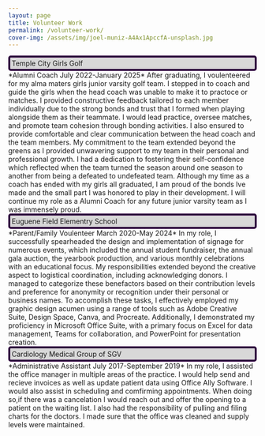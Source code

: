 ```yaml
---
layout: page 
title: Volunteer Work 
permalink: /volunteer-work/
cover-img: /assets/img/joel-muniz-A4Ax1ApccfA-unsplash.jpg
---
```


<div style="border: 4px solid #2e003e; padding: 3px; border-radius: 5px;background-color: rgba(128, 128, 128, 0.3)">
Temple City Girls Golf

</div>
*Alumni Coach July 2022-January 2025*
After graduating, I voulenteered for my alma maters girls junior varsity golf team. I stepped in to coach and guide the girls when the head coach was unable to make it to practoce or matches. I provided constructive feedback tailored to each member individually due to the strong bonds and trust that I formed when playing alongside them as their teammate. I would lead practice, oversee matches, and promote team cohesion through bonding activities. I also ensured to provide comfortable and clear communication between the head coach and the team members. 
My commitment to the team extended beyond the greens as I provided unwavering support to my team in their personal and professional growth. I had a dedication to fostering their self-confidence which reflected when the team turned the season around one season to another from being a defeated to undefeated team. 
Although my time as a coach has ended with my girls all graduated, I am proud of the bonds Ive made and the small part I was honored to play in their development. I will continue my role as a Alumni Coach for any future junior varsity team as I was immensely proud. 


<div style="border: 4px solid #2e003e; padding: 3px; border-radius: 5px; background-color: rgba(128, 128, 128, 0.3)">
Euguene Field Elementry School 

</div>
*Parent/Family Voulenteer March 2020-May 2024*
In my role, I successfully spearheaded the design and implementation of signage for numerous events, which included the annual student fundraiser, the annual gala auction, the yearbook production, and various monthly celebrations with an educational focus. My responsibilities extended beyond the creative aspect to logistical coordination, including acknowledging donors. I managed to categorize these benefactors based on their contribution levels and preference for anonymity or recognition under their personal or business names.
To accomplish these tasks, I effectively employed my graphic design acumen using a range of tools such as Adobe Creative Suite, Design Space, Canva, and Procreate. Additionally, I demonstrated my proficiency in Microsoft Office Suite, with a primary focus on Excel for data management, Teams for collaboration, and PowerPoint for presentation creation.


<div style="border: 4px solid #2e003e; padding: 3px; border-radius: 5px;background-color: rgba(128, 128, 128, 0.3)">
Cardiology Medical Group of SGV

</div>
*Administrative Assistant July 2017-September 2019*
In my role, I assisted the office manager in multiple areas of the practice. I would help send and recieve invoices as well as update patient data using Office Ally Software. I would also assist in scheduling and comfirming appointments. When doing so,if there was a cancelation I would reach out and offer the opening to a patient on the waiting list. I also had the responsibility of pulling and filing charts for the doctors. I made sure that the office was cleaned and supply levels were maintained. 